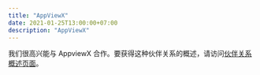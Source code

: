 ```yaml
---
title: "AppViewX"
date: 2021-01-25T13:00:00+07:00
description: "AppViewX"
---
```


我们很高兴能与 AppviewX 合作。要获得这种伙伴关系的概述，请访问[伙伴关系概述页面](/zh/partners/appviewx)。